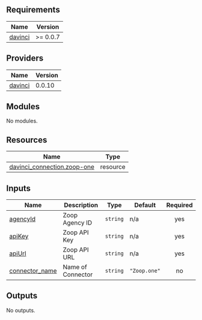 <!-- BEGIN_TF_DOCS -->
## Requirements

| Name | Version |
|------|---------|
| <a name="requirement_davinci"></a> [davinci](#requirement\_davinci) | >= 0.0.7 |

## Providers

| Name | Version |
|------|---------|
| <a name="provider_davinci"></a> [davinci](#provider\_davinci) | 0.0.10 |

## Modules

No modules.

## Resources

| Name | Type |
|------|------|
| [davinci_connection.zoop-one](https://registry.terraform.io/providers/samir-gandhi/davinci/latest/docs/resources/connection) | resource |

## Inputs

| Name | Description | Type | Default | Required |
|------|-------------|------|---------|:--------:|
| <a name="input_agencyId"></a> [agencyId](#input\_agencyId) | Zoop Agency ID | `string` | n/a | yes |
| <a name="input_apiKey"></a> [apiKey](#input\_apiKey) | Zoop API Key | `string` | n/a | yes |
| <a name="input_apiUrl"></a> [apiUrl](#input\_apiUrl) | Zoop API URL | `string` | n/a | yes |
| <a name="input_connector_name"></a> [connector\_name](#input\_connector\_name) | Name of Connector | `string` | `"Zoop.one"` | no |

## Outputs

No outputs.
<!-- END_TF_DOCS -->